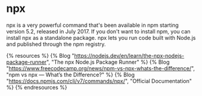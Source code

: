 # npx

npx is a very powerful command that's been available in npm starting version 5.2, released in July 2017. If you don't want to install npm, you can install npx as a standalone package. npx lets you run code built with Node.js and published through the npm registry.

{% resources %}
  {% Blog "https://nodejs.dev/en/learn/the-npx-nodejs-package-runner", "The npx Node.js Package Runner" %}
  {% Blog "https://www.freecodecamp.org/news/npm-vs-npx-whats-the-difference/", "npm vs npx — What’s the Difference?" %}
  {% Blog "https://docs.npmjs.com/cli/v7/commands/npx/", "Official Documentation" %}
{% endresources %}
